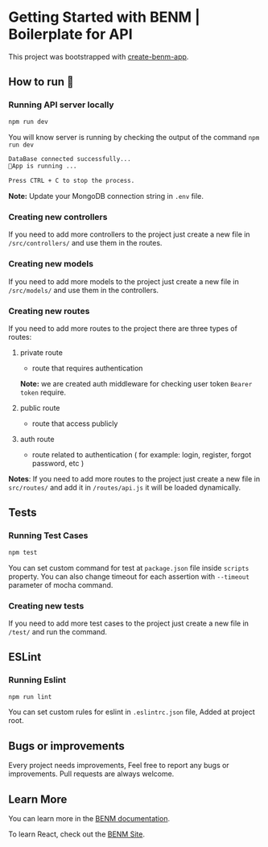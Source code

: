 # Getting Started with BENM | Boilerplate for API 

This project was bootstrapped with [create-benm-app](https://github.com/umagol/BENM).


## How to run  🤔

### Running API server locally

```bash
npm run dev
```

You will know server is running by checking the output of the command `npm run dev`

```bash
DataBase connected successfully...
🚀App is running ... 

Press CTRL + C to stop the process.
```

**Note:** Update your MongoDB connection string in `.env` file.

### **Creating new controllers**

If you need to add more controllers to the project just create a new file in `/src/controllers/` and use them in the routes.


### **Creating new models**

If you need to add more models to the project just create a new file in `/src/models/` and use them in the controllers.


### **Creating new routes**

If you need to add more routes to the project there are three types of routes:
1. private route
    - route that requires authentication

    **Note:** we are created auth middleware for checking user token `Bearer token` require.

2. public route
    - route that access publicly


3. auth route
    - route related to authentication ( for example: login, register, forgot password, etc )

**Notes**: If you need to add more routes to the project just create a new file in `src/routes/` and add it in `/routes/api.js` it will be loaded dynamically.

## Tests

### Running Test Cases

```bash
npm test
```

You can set custom command for test at `package.json` file inside `scripts` property. You can also change timeout for each assertion with `--timeout` parameter of mocha command.

### Creating new tests

If you need to add more test cases to the project just create a new file in `/test/` and run the command.

## ESLint

### Running Eslint

```bash
npm run lint
```

You can set custom rules for eslint in `.eslintrc.json` file, Added at project root.

## Bugs or improvements

Every project needs improvements, Feel free to report any bugs or improvements. Pull requests are always welcome.



## Learn More

You can learn more in the [BENM documentation](https://github.com/umagol/BENM).

To learn React, check out the [BENM Site](https://umagol.github.io/BENM/).